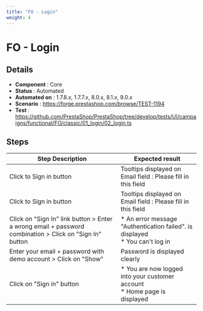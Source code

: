 ```yaml
---
title: "FO - Login"
weight: 4
---
```


# FO - Login
## Details
* **Component** : Core
* **Status** : Automated
* **Automated on** : 1.7.8.x, 1.7.7.x, 8.0.x, 8.1.x, 9.0.x
* **Scenario** : https://forge.prestashop.com/browse/TEST-1194
* **Test** : https://github.com/PrestaShop/PrestaShop/tree/develop/tests/UI/campaigns/functional/FO/classic/01_login/02_login.ts

## Steps
| Step Description | Expected result |
| ----- | ----- |
| Click to Sign in button | Tooltips displayed on Email field : Please fill in this field |
| Click to Sign in button | Tooltips displayed on Email field : Please fill in this field |
| Click on "Sign In" link button > Enter a wrong email + password combination > Click on "Sign In" button | * An error message "Authentication failed". is displayed<br> * You can't log in |
| Enter your email + password with demo account > Click on "Show" | Password is displayed clearly |
| Click on "Sign in" button | * You are now logged into your customer account<br> * Home page is displayed |
